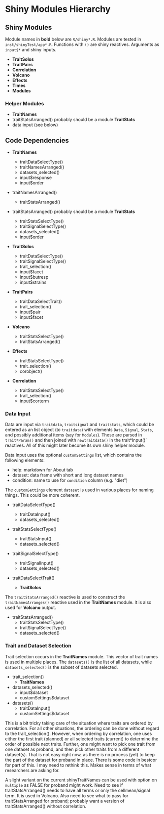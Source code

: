 # Shiny Modules Hierarchy

## Shiny Modules

Module names in **bold** below are `R/shiny*.R`.
Modules are tested in `inst/shinyTest/app*.R`.
Functions with `()` are shiny reactives.
Arguments as `input$*` and shiny inputs.

- **TraitSolos**
- **TraitPairs**
- **Correlation**
- **Volcano**
- **Effects**
- **Times**
- **Modules**

### Helper Modules

- **TraitNames**
- traitStatsArranged() probably should be a module **TraitStats**
- data input (see below)

## Code Dependencies

- **TraitNames**
  + traitDataSelectType()
  + traitNamesArranged()
  + datasets_selected()
  + input$response
  + input$order
- traitNamesArranged()
  + traitStatsArranged()

- traitStatsArranged() probably should be a module **TraitStats**
  + traitStatsSelectType()
  + traitSignalSelectType()
  + datasets_selected()
  + input$order

- **TraitSolos**
  + traitDataSelectType()
  + traitSignalSelectType()
  + trait_selection()
  + input$facet
  + input$butresp
  + input$strains

- **TraitPairs**
  + traitDataSelectTrait()
  + trait_selection()
  + input$pair
  + input$facet

- **Volcano**
  + traitStatsSelectType()
  + traitStatsArranged()

- **Effects**
  + traitStatsSelectType()
  + trait_selection()
  + corobject()
  
- **Correlation**
  + traitStatsSelectType()
  + trait_selection()
  + input$corterm

### Data Input

Data are input via `traitdata`, `traitsignal` and `traitstats`, which
could be entered as an list object (to `traitdata`) with elements
`Data`, `Signal`, `Stats`, and possibly additional items (say for `Modules`).
These are parsed in `trait*Param()` and then joined with `newtraitdata()`
in the trait*Input()` reactives. 
All of this might later become its own shiny helper module.

Data input uses the optional `customSettings` list,
which contains the following elements:

- help: markdown for About tab
- dataset: data frame with short and long dataset names
- condition: name to use for `condition` column (e.g. "diet")

The `customSettings` element `dataset` is used in various places
for naming things. This could be more coherent.

- traitDataSelectType()
  + traitDataInput()
  + datasets_selected()
- traitStatsSelectType()
  + traitStatsInput()
  + datasets_selected()
- traitSignalSelectType()
  + traitSignalInput()
  + datasets_selected()

- traitDataSelectTrait()
  + **TraitSolos**
  
The `traitStatsArranged()` reactive is used to construct the
`traitNamesArranges()` reactive used in the **TraitNames** module.
It is also used for **Volcano** output.

- traitStatsArranged()
  + traitStatsSelectType()
  + traitSignalSelectType()
  + datasets_selected()
  
### Trait and Dataset Selection

Trait selection occurs in the **TraitNames** module.
This vector of trait names is used in multiple places.
The `datasets()` is the list of all datasets, while
`datasets_selected()` is the subset of datasets selected.
  
- trait_selection()
  + **TraitNames**
- datasets_selected()
  + input$dataset
  + customSettings$dataset
- datasets()
  + traitDataInput()
  + customSettings$dataset

This is a bit tricky taking care of the situation where
traits are ordered by correlation. For all other situations,
the ordering can be done without regard to the trait_selection().
However, when ordering by correlation, one uses either the first trait (planned)
or all selected traits (current) to determine the order of possible next
traits. Further, one might want to pick one trait from one dataset as
proband, and then pick other traits from a different dataset(s).
That is not easy right now, as there is no process (yet) to keep the
part of the dataset for proband in place. There is some code in bestcor
for part of this. I may need to rethink this. Makes sense in terms of what
researchers are asking for.

A slight variant on the current shinyTraitNames can be used with option
on `multiple` as FALSE for proband might work.
Need to see if traitStatsArranged() needs to have all terms or only
the cellmean/signal term. It is used in Volcano.
Also need to see what to pass for traitStatsArranged for proband;
probably want a version of traitStatsArranged() without correlation.